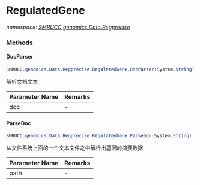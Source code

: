 ﻿# RegulatedGene
_namespace: [SMRUCC.genomics.Data.Regprecise](./index.md)_





### Methods

#### DocParser
```csharp
SMRUCC.genomics.Data.Regprecise.RegulatedGene.DocParser(System.String)
```
解析文档文本

|Parameter Name|Remarks|
|--------------|-------|
|doc|-|


#### ParseDoc
```csharp
SMRUCC.genomics.Data.Regprecise.RegulatedGene.ParseDoc(System.String)
```
从文件系统上面的一个文本文件之中解析出基因的摘要数据

|Parameter Name|Remarks|
|--------------|-------|
|path|-|



